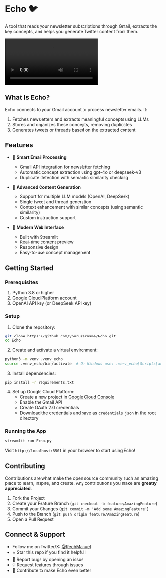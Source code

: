 # Echo 🐦

A tool that reads your newsletter subscriptions through Gmail, extracts the key concepts, and helps you generate Twitter content from them.

![Demo Video](media/demo720.mov)

## What is Echo?

Echo connects to your Gmail account to process newsletter emails. It:

1. Fetches newsletters and extracts meaningful concepts using LLMs
2. Stores and organizes these concepts, removing duplicates
3. Generates tweets or threads based on the extracted content

## Features

- 📧 **Smart Email Processing**
  - Gmail API integration for newsletter fetching
  - Automatic concept extraction using gpt-4o or deepseek-v3
  - Duplicate detection with semantic similarity checking

- 🧠 **Advanced Content Generation**
  - Support for multiple LLM models (OpenAI, DeepSeek)
  - Single tweet and thread generation
  - Context enhancement with similar concepts (using semantic similarity)
  - Custom instruction support

- 💫 **Modern Web Interface**
  - Built with Streamlit
  - Real-time content preview
  - Responsive design
  - Easy-to-use concept management

## Getting Started

### Prerequisites

1. Python 3.8 or higher
2. Google Cloud Platform account
3. OpenAI API key (or DeepSeek API key)

### Setup

1. Clone the repository:
```bash
git clone https://github.com/yourusername/Echo.git
cd Echo
```

2. Create and activate a virtual environment:
```bash
python3 -m venv .venv_echo
source .venv_echo/bin/activate  # On Windows use: .venv_echo\Scripts\activate
```

3. Install dependencies:
```bash
pip install -r requirements.txt
```

4. Set up Google Cloud Platform:
   - Create a new project in [Google Cloud Console](https://console.cloud.google.com)
   - Enable the Gmail API
   - Create OAuth 2.0 credentials
   - Download the credentials and save as `credentials.json` in the root directory

### Running the App

```bash
streamlit run Echo.py
```

Visit `http://localhost:8501` in your browser to start using Echo!

## Contributing

Contributions are what make the open source community such an amazing place to learn, inspire, and create. Any contributions you make are **greatly appreciated**.

1. Fork the Project
2. Create your Feature Branch (`git checkout -b feature/AmazingFeature`)
3. Commit your Changes (`git commit -m 'Add some AmazingFeature'`)
4. Push to the Branch (`git push origin feature/AmazingFeature`)
5. Open a Pull Request

## Connect & Support

- Follow me on Twitter/X: [@RechManuel](https://x.com/RechManuel)
- ⭐ Star this repo if you find it helpful!
- 🐛 Report bugs by opening an issue
- 💡 Request features through issues
- 🤝 Contribute to make Echo even better
